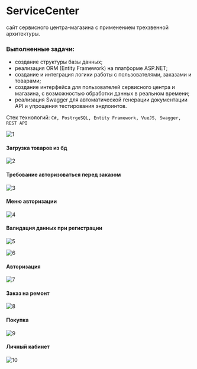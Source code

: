 # ServiceCenter
сайт сервисного центра-магазина с применением трехзвенной архитектуры.
### Выполненные задачи:
  - создание структуры базы данных;
  - реализация ORM (Entity Framework) на платформе ASP.NET;
  - создание и интеграция логики работы с пользователями, заказами и товарами;
  - создание интерфейса для пользователей сервисного центра и магазина, с возможностью обработки данных в реальном времени;
  - реализация Swagger для автоматической генерации документации API и упрощения тестирования эндпоинтов.

Стек технологий:
```C#, PostrgeSQL, Entity Framework, VueJS, Swagger, REST API```

![1](img/1.png)

#### Загрузка товаров из бд
![2](img/2.png)

#### Требование авторизоваться перед заказом
![3](img/3.png)

#### Меню авторизации
![4](img/4.png)

#### Валидация данных при регистрации
![5](img/5.png)


![6](img/6.png)

#### Авторизация
![7](img/7.png)

#### Заказ на ремонт
![8](img/8.png)

#### Покупка
![9](img/9.png)

#### Личный кабинет
![10](img/10.png)
